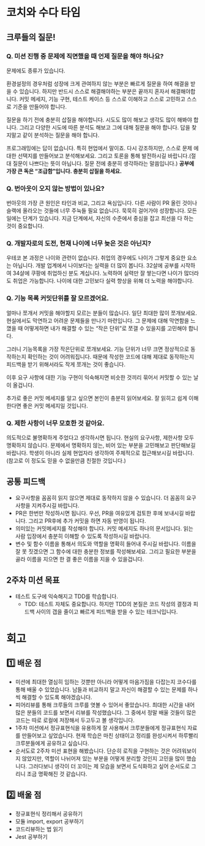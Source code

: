# 코치와 수다 타임

## 크루들의 질문!

### Q. 미션 진행 중 문제에 직면했을 때 언제 질문을 해야 하나요?

문제에도 종류가 있습니다.

환경설정의 경우처럼 성장에 크게 관여하지 않는 부분은 빠르게 질문을 하여 해결을 받을 수 있습니다. 하지만 반드시 스스로 해결해야하는 부분은 끝까지 혼자서 해결해야합니다. 커밋 메세지, 기능 구현, 테스트 케이스 등 스스로 이해하고 스스로 고민하고 스스로 기준을 만들어야 합니다.

질문을 하기 전에 충분히 삽질을 해야합니다. 시도도 많이 해보고 생각도 많이 해봐야 합니다. 그리고 다양한 시도에 따른 분석도 해보고 그에 대해 질문을 해야 합니다. 답을 찾지말고 같이 분석하는 질문을 해야 합니다.

프로그래밍에는 답이 없습니다. 특히 현업에서 말이죠. 다시 강조하지만, 스스로 문제 에대한 선택지를 만들어보고 분석해보세요. 그리고 토론을 통해 발전하시길 바랍니다.(절대 질문이 나쁘다는 뜻이 아닙니다. 질문 전에 충분히 생각하라는 말씀입니다.) **공부에 가장 큰 독은 “조급함”입니다. 충분히 삽질을 하세요.**

### Q. 번아웃이 오지 않는 방법이 있나요?

번아웃의 가장 큰 원인은 타인과 비교, 그리고 욕심입니다. 다른 사람이 PR 올린 것이나 슬랙에 올라오는 것들에 너무 주눅들 필요 없습니다. 묵묵히 걸어가야 성장합니다. 모든 일에는 단계가 있습니다. 지금 단계에서, 자신의 수준에서 중심을 잡고 최선을 다 하는 것이 중요합니다.

### Q. 개발자로의 도전, 현재 나이에 너무 늦은 것은 아닌지?

우테코 본 과정은 나이와 관련이 없습니다. 취업의 경우에도 나이가 그렇게 중요한 요소는 아닙니다. 개발 업계에서 나이보다는 실력을 더 많이 봅니다. 32살에 공부를 시작하여 34살에 쿠팡에 취업하신 분도 계십니다. 노력하여 실력만 잘 쌓는다면 나이가 많더라도 취업은 가능합니다. 나이에 대한 고민보다 실력 향상을 위해 더 노력을 해야합니다.

### Q. 기능 목록 커밋단위를 잘 모르겠어요.

얼마나 쪼개서 커밋을 해야할지 모르는 분들이 많습니다. 일단 최대한 많이 쪼개보세요. 현실에서도 막연하고 어려운 문제들을 만나기 마련입니다. 그 문제에 대해 막연함을 느꼈을 때 어떻게하면 내가 해결할 수 있는 “작은 단위”로 쪼갤 수 있을지를 고민해야 합니다.

그러니 기능목록을 가장 작은단위로 쪼개보세요. 기능 단위가 너무 크면 정상적으로 동작하는지 확인하는 것이 어려워집니다. 때문에 작성한 코드에 대해 제대로 동작하는지 피드백을 받기 위해서라도 작게 쪼개는 것이 좋습니다.

이후 요구 사항에 대한 기능 구현이 익숙해지면 비슷한 것끼리 묶어서 커밋할 수 있는 날이 올겁니다.

추가로 좋은 커밋 메세지를 알고 싶으면 본인이 충분히 읽어보세요. 잘 읽히고 쉽게 이해한다면 좋은 커밋 메세지일 것입니다.

### Q. 제한 사항이 너무 모호한 것 같아요.

의도적으로 불명확하게 주었다고 생각하시면 됩니다. 현실의 요구사항, 제한사항 모두 명확하지 않습니다. 문제에서 명확하지 않는, 비어 있는 부분을 고민해보고 판단해보길 바랍니다. 학생이 아니라 실제 현업자라 생각하여 주체적으로 접근해보시길 바랍니다. (참고로 이 정도도 믿을 수 없을만큼 친절한 것입니다.)

## 공통 피드백

- 요구사항을 꼼꼼히 읽지 않으면 제대로 동작하지 않을 수 있습니다. 더 꼼꼼히 요구사항을 지켜주시길 바랍니다.
- PR은 한번만 작성하시면 됩니다. 우선, PR을 여유있게 검토한 후에 보내시길 바랍니다. 그리고 PR후에 추가 커밋을 하면 자동 반영이 됩니다.
- 의미있는 커밋메세지를 작성해야 합니다. 커밋 메세지도 하나의 문서입니다. 읽는 사람 입장에서 충분히 이해할 수 있도록 작성하시길 바랍니다.
- 변수 및 함수 이름을 통해서 의도와 역할을 명확히 들어내 주시길 바랍니다. 이름을 잘 못 짓겠으면 그 함수에 대한 충분한 정보를 작성해보세요. 그리고 필요한 부분을 골라 이름을 지으면 한 결 좋은 이름을 지을 수 있을겁니다.

## 2주차 미션 목표

- 테스트 도구에 익숙해지고 TDD를 학습합니다.
  - TDD: 테스트 자체도 중요합니다. 하지만 TDD의 본질은 코드 작성의 결정과 피드백 사이의 갭을 줄이고 빠르게 피드백을 받을 수 있는 테크닉입니다.

# 회고

## 1️⃣ 배운 점

- 미션에 최대한 열심히 임하는 것뿐만 아니라 어떻게 마음가짐을 다잡는지 코수다를 통해 배울 수 있었습니다. 남들과 비교하지 말고 자신이 해결할 수 있는 문제를 하나씩 해결할 수 있도록 해야겠습니다.
- 피어리뷰를 통해 크루들의 크루를 엿볼 수 있어서 좋았습니다. 최대한 시간을 내어 많은 분들의 코드를 보면서 리뷰를 작성했습니다. 그 중에서 정말 배울 것들이 많은 코드는 따로 로컬에 저장해서 두고두고 볼 생각입니다.
- 1주차 미션에서 정규표현식을 유용하게 잘 사용해서 크루분들에게 정규표현식 자료를 만들어보고 싶었습니다. 현재 학습은 마친 상태이고 정리를 완성시켜서 하루빨리 크루분들에게 공유하고 싶습니다.
- 순서도로 2주차 미션 표현을 해봤습니다. 단순히 로직을 구현하는 것은 어려워보이지 않았지만, 역할이 나뉘어져 있는 부분을 어떻게 분리할 것인지 고민을 많이 했습니다. 그러다보니 생각이 더 꼬이는 제 모습을 보면서 도식화하고 싶어 순서도로 그리니 조금 명확해진 것 같습니다.

## 2️⃣ 배울 점

- 정규표현식 정리해서 공유하기
- 모듈 import, export 공부하기
- 코드리뷰하는 법 읽기
- Jest 공부하기
